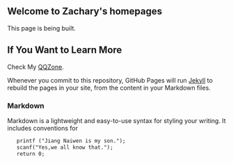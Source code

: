 ## Welcome to Zachary's homepages

This page is being built.

## If You Want to Learn More

Check My [QQZone](http://www.qqzone.qq.com/825812377).

Whenever you commit to this repository, GitHub Pages will run [Jekyll](https://jekyllrb.com/) to rebuild the pages in your site, from the content in your Markdown files.

### Markdown

Markdown is a lightweight and easy-to-use syntax for styling your writing. It includes conventions for

```markdown
   printf ("Jiang Naiwen is my son.");
   scanf("Yes,we all know that.");
   return 0;
```
